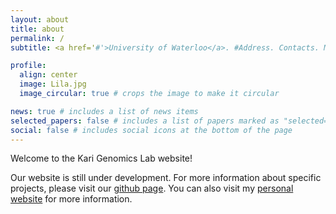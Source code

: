 ```yaml
---
layout: about
title: about
permalink: /
subtitle: <a href='#'>University of Waterloo</a>. #Address. Contacts. Moto. Etc.

profile:
  align: center
  image: Lila.jpg
  image_circular: true # crops the image to make it circular

news: true # includes a list of news items
selected_papers: false # includes a list of papers marked as "selected={true}"
social: false # includes social icons at the bottom of the page
---
```


Welcome to the Kari Genomics Lab website!

Our website is still under development. For more information about specific projects, please visit our [github page](https://github.com/Kari-Genomics-Lab/). You can also visit my [personal website](https://cs.uwaterloo.ca/~lila/) for more information. 
